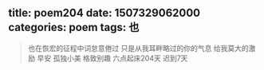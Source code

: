 title: poem204
date: 1507329062000
categories: poem
tags: 也
---
> 也在恢宏的征程中词怠意倦过
只是从我耳畔略过的你的气息
给我莫大的激励
早安
孤独小美
格致别趣
六点起床204天 迟到7天